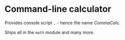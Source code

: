 Command-line calculator
=======================

Provides console script `,` - hence the name *CommaCalc*.

Ships all in the `math` module and many more.
